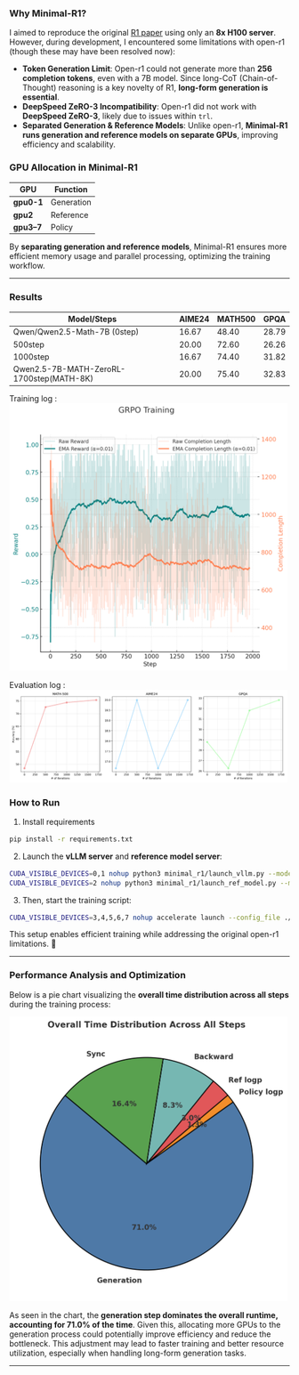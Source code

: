 ### Why Minimal-R1?

I aimed to reproduce the original [R1 paper](https://github.com/deepseek-ai/DeepSeek-R1) using only an **8x H100 server**. However, during development, I encountered some limitations with open-r1 (though these may have been resolved now):

- **Token Generation Limit**: Open-r1 could not generate more than **256 completion tokens**, even with a 7B model. Since long-CoT (Chain-of-Thought) reasoning is a key novelty of R1, **long-form generation is essential**.
- **DeepSpeed ZeRO-3 Incompatibility**: Open-r1 did not work with **DeepSpeed ZeRO-3**, likely due to issues within `trl`.
- **Separated Generation & Reference Models**: Unlike open-r1, **Minimal-R1 runs generation and reference models on separate GPUs**, improving efficiency and scalability.

### GPU Allocation in Minimal-R1

| GPU        | Function      |
|------------|--------------|
| **gpu0-1**   | Generation   |
| **gpu2**   | Reference    |
| **gpu3–7** | Policy       |

By **separating generation and reference models**, Minimal-R1 ensures more efficient memory usage and parallel processing, optimizing the training workflow.

---

### Results

| Model/Steps | AIME24 | MATH500 | GPQA |
|------------|--------|---------|------|
| Qwen/Qwen2.5-Math-7B (0step) | 16.67 | 48.40 | 28.79 |
| 500step | 20.00 | 72.60 | 26.26 |
| 1000step | 16.67 | 74.40 | 31.82 |
| Qwen2.5-7B-MATH-ZeroRL-1700step(MATH-8K) | 20.00 | 75.40 | 32.83 |

Training log : 
<img src="misc/grpo_training_log.png" alt="training log" width="500"/>

Evaluation log : 
<img src="misc/perf.png" alt="evaluation log" width="500"/>

### How to Run

1) Install requirements

```bash
pip install -r requirements.txt
```

2) Launch the **vLLM server** and **reference model server**:

```bash
CUDA_VISIBLE_DEVICES=0,1 nohup python3 minimal_r1/launch_vllm.py --model_name Qwen/Qwen2.5-Math-7B > vllm.log 2>&1 &
CUDA_VISIBLE_DEVICES=2 nohup python3 minimal_r1/launch_ref_model.py --model_name Qwen/Qwen2.5-Math-7B > ref_model.log 2>&1 &
```

3) Then, start the training script:

```bash
CUDA_VISIBLE_DEVICES=3,4,5,6,7 nohup accelerate launch --config_file ./configs/zero3.yaml minimal_r1/train_grpo.py --model_name Qwen/Qwen2.5-Math-7B --num_gen 8 --max_tokens 2048 --save_step 250 --dataset_name Seungyoun/math_500_level3 > train.log 2>&1 &
```

This setup enables efficient training while addressing the original open-r1 limitations. 🚀

---

### Performance Analysis and Optimization

Below is a pie chart visualizing the **overall time distribution across all steps** during the training process:

<img src="misc/pie_chart.png" alt="Time Distribution" width="500"/>

As seen in the chart, the **generation step dominates the overall runtime, accounting for 71.0% of the time**. Given this, allocating more GPUs to the generation process could potentially improve efficiency and reduce the bottleneck. This adjustment may lead to faster training and better resource utilization, especially when handling long-form generation tasks.

---